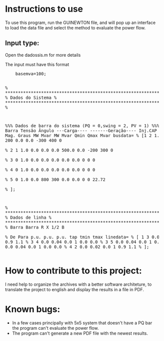 <!DOCTYPE html>
<html>
<head>
</head>
  <body>
    <h1><?PHP 1 + 1 ?>
    <h1>Instructions to use</h1>
    <p> To use this program, run the GUINEWTON file, and will pop up an interface to load the data file and select the method to evaluate the power flow.</p>
        <h2>Input type: </h2>
    <p>Open the dadossis.m for more details</p>
    <p>The input must have this format<p>
    <pre>
    basemva=100;

% ********************************************************************** %
%                             Dados do Sistema
% ********************************************************************** %

%%% Dados de barra do sistema (PQ = 0,swing = 2, PV = 1)
%%%
%        Barra Barra  Tensão  Ângulo   ---Carga----    -------Geração----     Inj.CAP
%        No    Tipo    Mag.    Graus    MW    Mvar      MW  Mvar  Qmin Qmax    Mvar
busdata=
%        [1       2     1.0     0.0     500    200       0.0  0.0   -300 400      0   
%         2       1     1.0     0.0     0.0    0.0     500.0  0.0   -200 300      0   
%         3       0     1.0     0.0     0.0    0.0       0.0  0.0     0   0       0    
%         4       0     1.0     0.0     0.0    0.0       0.0  0.0     0   0       0    
%         5       0     1.0     0.0     800    300       0.0  0.0     0   0     22.72  
%         ];
        

% ********************************************************************** %
%                             Dados de linha
% ********************************************************************** %
%         Barra  Barra    R      X     1/2 B   
%         De     Para    p.u.   p.u.   p.u.   tap   tmin tmax
linedata=
%         [ 1      3      0.0    0.02   0.0     1     0.9  1.1
%           3      4      0.0    0.04   0.0     1     0.0  0.0
%           3      5      0.0    0.04   0.0     1     0.0  0.0
%           4      5      0.0    0.04   0.0     1     0.0  0.0
%           4      2      0.0    0.02   0.0     1     0.9  1.1
%          ];
          </pre>
    <h1> How to contribute to this project: </h1>
    <p> I need help to organize the archives with a better software architeture, to translate the project to english and display the results in a file in PDF. </p>
    
   <h1> Known bugs:</h1>
    
   <ul>
    <li>  In a few cases principally with 5x5 system that doesn't have a PQ bar the program can't evaluate the power flow. </li>
    <li> The program can't generate a new PDF file with the newest results. </li>
    </ul>
   
    
    
  </body>
  </html>
  
